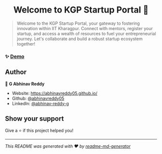 <h1 align="center">Welcome to KGP Startup Portal 👋</h1>
<p>
</p>

> Welcome to the KGP Startup Portal, your gateway to fostering innovation within IIT Kharagpur. Connect with mentors, register your startup, and access a wealth of resources to fuel your entrepreneurial journey. Let's collaborate and build a robust startup ecosystem together!

### ✨ [Demo](https://community.ecell-iitkgp.org/)

## Author

👤 **G Abhinav Reddy**

* Website: https://abhinavreddy05.github.io/
* Github: [@abhinavreddy05](https://github.com/abhinavreddy05)
* LinkedIn: [@abhinav-reddy-g](https://linkedin.com/in/abhinav-reddy-g)

## Show your support

Give a ⭐️ if this project helped you!

***
_This README was generated with ❤️ by [readme-md-generator](https://github.com/kefranabg/readme-md-generator)_